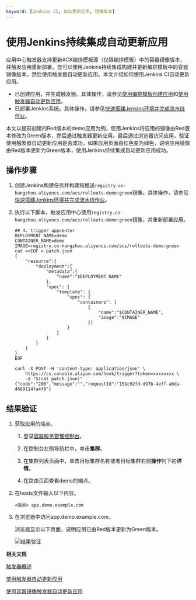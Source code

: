 ```yaml
---
keyword: [Jenkins CI, 自动更新应用, 镜像版本]
---
```


# 使用Jenkins持续集成自动更新应用

应用中心触发器支持更新ACK编排模板源（仅限编排模板）中的容器镜像版本，并触发应用重新部署。您可以使用Jenkins持续集成构建并更新编排模板中的容器镜像版本，然后使用触发器自动更新应用。本文介绍如何使用Jenkins CI自动更新应用。

-   已创建应用，并生成触发器。具体操作，请参见[使用编排模板创建应用](/intl.zh-CN/Kubernetes集群用户指南/应用中心/应用管理/使用编排模板创建应用.md)和[使用触发器自动更新应用](/intl.zh-CN/Kubernetes集群用户指南/应用中心/触发器/使用触发器自动更新应用.md)。
-   已部署Jenkins系统。具体操作，请参见[快速搭建Jenkins环境并完成流水线作业](/intl.zh-CN/最佳实践/DevOps/快速搭建Jenkins环境并完成流水线作业.md)。

本文以提前创建的Red版本的demo应用为例，使用Jenkins将应用的镜像由Red版本修改为Green版本，然后通过触发器更新应用。最后通过浏览器访问应用，验证使用触发器自动更新应用是否成功。如果应用页面由红色变为绿色，说明应用镜像由Red版本更新为Green版本，使用Jenkins持续集成自动更新应用成功。

## 操作步骤

1.  创建Jenkins构建任务并构建和推送`registry.cn-hangzhou.aliyuncs.com/acs/rollouts-demo:green`镜像。具体操作，请参见[快速搭建Jenkins环境并完成流水线作业](/intl.zh-CN/最佳实践/DevOps/快速搭建Jenkins环境并完成流水线作业.md)。

2.  执行以下脚本，触发应用中心使用`registry.cn-hangzhou.aliyuncs.com/acs/rollouts-demo:green`镜像，并重新部署应用。

    ```
    ## 4. trigger appcenter
    DEPLOYMENT_NAME=demo
    CONTAINER_NAME=demo
    IMAGE=registry.cn-hangzhou.aliyuncs.com/acs/rollouts-demo:green
    cat <<EOF > patch.json
    {
        "resource":{
            "deployment":{
                "metadata":{
                    "name":"$DEPLOYMENT_NAME"
                },
                "spec": {
                    "template": {
                        "spec": {
                            "containers": [
                                {
                                    "name":"$CONTAINER_NAME",
                                    "image":"$IMAGE"
                                }]
                        }
                    }
                }
            }
        }
    }
    EOF
    
    curl -X POST -H 'content-type: application/json' \
        https://cs.console.aliyun.com/hook/trigger?token=xxxxxxxx \
        -d "$(cat patch.json)"
    {"code":"200","message":"","requestId":"151c92fd-d97b-4eff-a6da-4669114fa4f0"}
    ```


## 结果验证

1.  获取应用的端点。

    1.  登录[容器服务管理控制台](https://cs.console.aliyun.com)。

    2.  在控制台左侧导航栏中，单击**集群**。

    3.  在集群列表页面中，单击目标集群名称或者目标集群右侧**操作**列下的**详情**。

    4.  在路由页面查看demo的端点。

2.  在hosts文件输入以下内容。

    ```
    <端点> app.demo.example.com 
    ```

3.  在浏览器中访问app.demo.example.com。

    浏览器显示以下页面，说明应用已由Red版本更新为Green版本。

    ![结果验证](https://static-aliyun-doc.oss-accelerate.aliyuncs.com/assets/img/zh-CN/6502548161/p263738.png)


**相关文档**  


[触发器概述](/intl.zh-CN/Kubernetes集群用户指南/应用中心/触发器/触发器概述.md)

[使用触发器自动更新应用](/intl.zh-CN/Kubernetes集群用户指南/应用中心/触发器/使用触发器自动更新应用.md)

[使用容器镜像触发器自动更新应用]()


